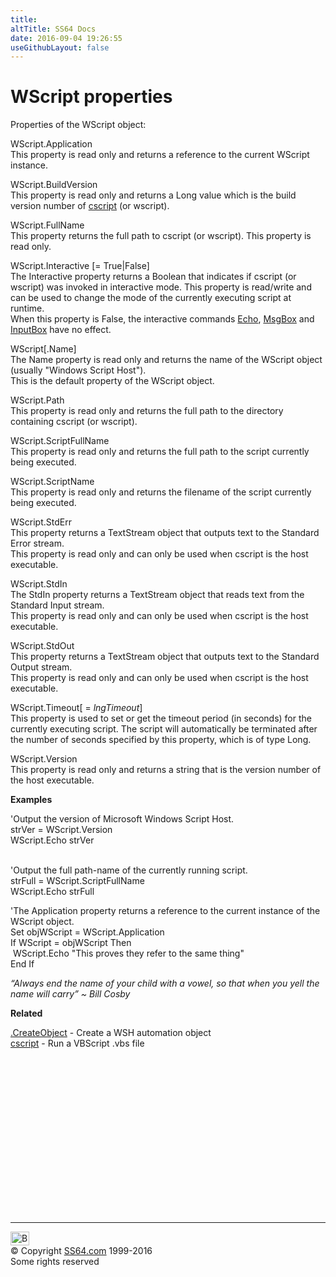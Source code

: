 ```yaml
---
title:
altTitle: SS64 Docs
date: 2016-09-04 19:26:55
useGithubLayout: false
---
```

<!-- #BeginLibraryItem "/Library/head_vbsyntax.lbi" --><!-- #EndLibraryItem --><h1>WScript properties</h1> 
<p>Properties of the WScript object:</p>
<p><span class="code">WScript.Application</span><br>
This property is read only and returns a reference to the current WScript instance.</p>
<p><span class="code">WScript.BuildVersion</span><br>
This property is read only and returns a Long value which is the build version number of <a href="cscript.html">cscript</a> (or wscript).</p>
<p><span class="code">WScript.FullName</span><br>
This property returns the full path to cscript (or wscript). This property is read only.</p>
<p><span class="code">WScript.Interactive [= True|False]</span><br>
The Interactive property returns a Boolean that indicates if cscript (or wscript) was invoked in interactive mode. This property is read/write and can be used to change the mode of the currently executing script at runtime. <br>
When this property is False, the interactive commands  <a href="echo.html">Echo</a>, <a href="msgbox.html">MsgBox</a> and <a href="inputbox.html">InputBox</a> have no effect. </p>
<p><span class="code">WScript[.Name]</span><br>The Name property is read only and returns the name of the WScript object (usually "Windows Script Host").<br> 
This is the default property of the WScript object.</p>
<p><span class="code">WScript.Path</span><br>
This property is read only and returns the full path to the directory containing cscript (or wscript).</p>
<p><span class="code">WScript.ScriptFullName</span><br>
This property is read only and returns the full path to the script currently being executed.</p>
<p><span class="code">WScript.ScriptName</span><br>
This property is read only and returns the filename of the script currently being executed.</p>
<p><span class="code">WScript.StdErr</span><br>
This property returns a TextStream object that outputs text to the Standard Error stream. <br>
This property is read only and can only be used when cscript is the host executable.</p>
<p><span class="code">WScript.StdIn</span><br>
The StdIn property returns a TextStream object that reads text from the Standard Input stream.<br> 
This property is read only and can only be used when cscript is the host executable.</p>
<p><span class="code">WScript.StdOut</span><br>
This property returns a TextStream object that outputs text to the Standard Output stream. <br>
This property is read only and can only be used when cscript is the host executable.</p>
<p><span class="code">WScript.Timeout[ = <i>lngTimeout</i>]</span><br>
This property is used to set or get the timeout period (in seconds) for the currently executing script. The script will automatically be terminated after the number of seconds specified by this property, which is of type Long.</p>
<p><span class="code">WScript.Version</span><br>
This property is read only and returns a string that is the version number of the host executable.</p>
<p><b>Examples</b></p>
<p>'Output the version of Microsoft Windows Script Host.<br>
<span class="code">strVer = WScript.Version<br>
WScript.Echo strVer</span><br>
<br>

'Output the full path-name of the currently running script.<br>
<span class="code">strFull = WScript.ScriptFullName<br>
WScript.Echo strFull</span></p>
<p>'The Application property  returns a reference to the current instance of the WScript object.<br>
<span class="code">Set objWScript = WScript.Application<br>
If WScript = objWScript Then<br>
&nbsp;WScript.Echo "This proves they refer to the same thing"<br>
End If </span></p>
<p class="quote"><i>“Always end the name of your child with a vowel, so that when you yell the name will carry” ~ Bill Cosby</i></p>
<p><b>Related</b></p>
<p> <a href="createobject.html">.CreateObject</a> - Create a WSH automation object <br>
<a href="cscript.html">cscript</a> - Run a VBScript .vbs file</p><!-- #BeginLibraryItem "/Library/foot_vb.lbi" --><p>
<!-- VB300 -->
<ins class="adsbygoogle" style="display:inline-block;width:300px;height:250px" data-ad-client="ca-pub-6140977852749469" data-ad-slot="1683739502"></ins>
<script>
(adsbygoogle = window.adsbygoogle || []).push({});
</script></p>
<hr>
<div id="bl" class="footer"><a href="syntax-wscript.html#"><img src="../images/top.png" width="30" height="22" alt="Back to the Top"></a></div>
<div id="br" class="footer, tagline">© Copyright <a href="../index.html">SS64.com</a> 1999-2016<br>
Some rights reserved</div><!-- #EndLibraryItem -->

